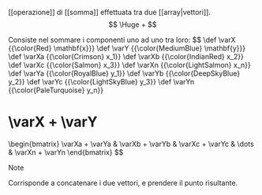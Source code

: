[[operazione]] di [[somma]] effettuata tra due [[array|vettori]].
$$
\Huge +
$$

Consiste nel sommare i componenti uno ad uno tra loro:
$$
\def \varX {{\color{Red} \mathbf{x}}}
\def \varY {{\color{MediumBlue} \mathbf{y}}}
\def \varXa {{\color{Crimson} x_1}}
\def \varXb {{\color{IndianRed} x_2}}
\def \varXc {{\color{Salmon} x_3}}
\def \varXn {{\color{LightSalmon} x_n}}
\def \varYa {{\color{RoyalBlue} y_1}}
\def \varYb {{\color{DeepSkyBlue} y_2}}
\def \varYc {{\color{LightSkyBlue} y_3}}
\def \varYn {{\color{PaleTurquoise} y_n}}

\varX + \varY
=
\begin{bmatrix}
\varXa + \varYa &
\varXb + \varYb &
\varXc + \varYc &
\dots &
\varXn + \varYn
\end{bmatrix}
$$

> [!Note]
> Corrisponde a concatenare i due vettori, e prendere il punto risultante.
